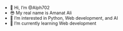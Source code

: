- 👋 Hi, I’m @Alph702
- 😎 My real name is Amanat Ali
- 👀 I’m interested in Python, Web development, and AI 
- 🌱 I’m currently learning Web development


<!---
Alph702/Alph702 is a ✨ special ✨ repository because its `README.md` (this file) appears on your GitHub profile.
You can click the Preview link to take a look at your changes.
--->
